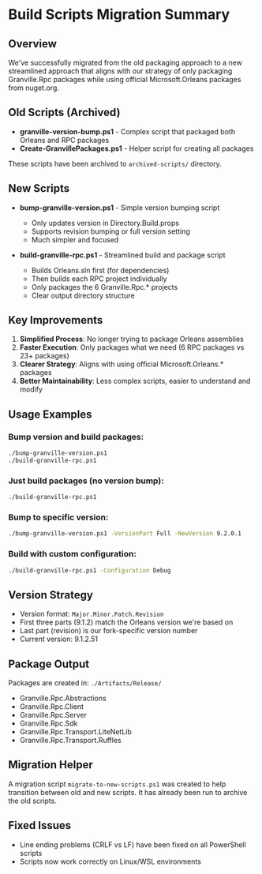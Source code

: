 # Build Scripts Migration Summary

## Overview
We've successfully migrated from the old packaging approach to a new streamlined approach that aligns with our strategy of only packaging Granville.Rpc packages while using official Microsoft.Orleans packages from nuget.org.

## Old Scripts (Archived)
- **granville-version-bump.ps1** - Complex script that packaged both Orleans and RPC packages
- **Create-GranvillePackages.ps1** - Helper script for creating all packages

These scripts have been archived to `archived-scripts/` directory.

## New Scripts
- **bump-granville-version.ps1** - Simple version bumping script
  - Only updates version in Directory.Build.props
  - Supports revision bumping or full version setting
  - Much simpler and focused

- **build-granville-rpc.ps1** - Streamlined build and package script
  - Builds Orleans.sln first (for dependencies)
  - Then builds each RPC project individually
  - Only packages the 6 Granville.Rpc.* projects
  - Clear output directory structure

## Key Improvements
1. **Simplified Process**: No longer trying to package Orleans assemblies
2. **Faster Execution**: Only packages what we need (6 RPC packages vs 23+ packages)
3. **Clearer Strategy**: Aligns with using official Microsoft.Orleans.* packages
4. **Better Maintainability**: Less complex scripts, easier to understand and modify

## Usage Examples

### Bump version and build packages:
```bash
./bump-granville-version.ps1
./build-granville-rpc.ps1
```

### Just build packages (no version bump):
```bash
./build-granville-rpc.ps1
```

### Bump to specific version:
```bash
./bump-granville-version.ps1 -VersionPart Full -NewVersion 9.2.0.1
```

### Build with custom configuration:
```bash
./build-granville-rpc.ps1 -Configuration Debug
```

## Version Strategy
- Version format: `Major.Minor.Patch.Revision`
- First three parts (9.1.2) match the Orleans version we're based on
- Last part (revision) is our fork-specific version number
- Current version: 9.1.2.51

## Package Output
Packages are created in: `./Artifacts/Release/`
- Granville.Rpc.Abstractions
- Granville.Rpc.Client
- Granville.Rpc.Server
- Granville.Rpc.Sdk
- Granville.Rpc.Transport.LiteNetLib
- Granville.Rpc.Transport.Ruffles

## Migration Helper
A migration script `migrate-to-new-scripts.ps1` was created to help transition between old and new scripts. It has already been run to archive the old scripts.

## Fixed Issues
- Line ending problems (CRLF vs LF) have been fixed on all PowerShell scripts
- Scripts now work correctly on Linux/WSL environments